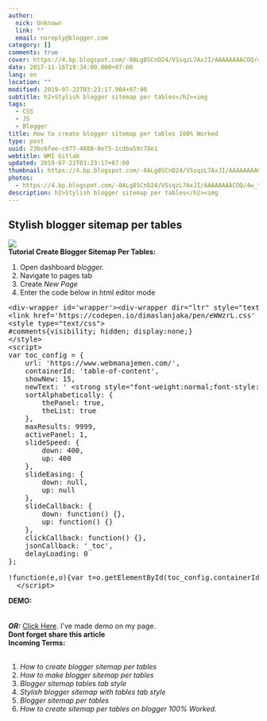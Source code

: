 ```yaml
---
author:
  nick: Unknown
  link: ""
  email: noreply@blogger.com
category: []
comments: true
cover: https://4.bp.blogspot.com/-0ALg8SCnD24/VSsqzL7AxJI/AAAAAAAACOQ/4w_tFyoUEVo/s1600/Menerapkan%2BDaftar%2Bisi%2BMenurut%2BLabel.png
date: 2017-11-16T19:34:00.000+07:00
lang: en
location: ""
modified: 2019-07-22T03:23:17.904+07:00
subtitle: h2>Stylish blogger sitemap per tables</h2><img
tags:
  - CSS
  - JS
  - Blogger
title: How to create blogger sitemap per tables 100% Worked
type: post
uuid: 23bc6fee-c977-4888-8e75-1cdba59c78e1
webtitle: WMI Gitlab
updated: 2019-07-22T03:23:17+07:00
thumbnail: https://4.bp.blogspot.com/-0ALg8SCnD24/VSsqzL7AxJI/AAAAAAAACOQ/4w_tFyoUEVo/s1600/Menerapkan%2BDaftar%2Bisi%2BMenurut%2BLabel.png
photos:
  - https://4.bp.blogspot.com/-0ALg8SCnD24/VSsqzL7AxJI/AAAAAAAACOQ/4w_tFyoUEVo/s1600/Menerapkan%2BDaftar%2Bisi%2BMenurut%2BLabel.png
description: h2>Stylish blogger sitemap per tables</h2><img
---
```


<h2>Stylish blogger sitemap per tables</h2><img src="https://4.bp.blogspot.com/-0ALg8SCnD24/VSsqzL7AxJI/AAAAAAAACOQ/4w_tFyoUEVo/s1600/Menerapkan%2BDaftar%2Bisi%2BMenurut%2BLabel.png"><br><b>Tutorial Create Blogger Sitemap Per Tables:</b><br><ol><li>Open dashboard <i>blogger.</i></li><li>Navigate to pages tab</li><li>Create <i>New Page</i></li><li>Enter the code below in html editor mode</li></ol><pre>&lt;div-wrapper id='wrapper'&gt;&lt;div-wrapper dir="ltr" style="text-align:left;" trbidi="on"&gt;&lt;div-wrapper class="table-of-content" id="table-of-content"&gt;&lt;div-wrapper class="loading"&gt;&lt;img class='loading' src='https://res.cloudinary.com/dimaslanjaka/image/fetch/http://www.amcsscentry.gov.in/asset/images/please_wait.gif'&gt;&lt;/div-wrapper&gt;&lt;/div-wrapper&gt;&lt;/div-wrapper&gt;&lt;div-wrapper&gt;&lt;script async='async' custom-element='div-wrapper' src='https://cdnjs.cloudflare.com/ajax/libs/modernizr/2.8.3/modernizr.min.js'&gt;&lt;/script&gt;<br>&lt;link href='https://codepen.io/dimaslanjaka/pen/eWWzrL.css' rel='stylesheet'&gt;<br>&lt;style type="text/css"&gt;<br>#comments{visibility; hidden; display:none;}<br>&lt;/style&gt;<br>&lt;script&gt;<br>var toc_config = {<br>    url: 'https://www.webmanajemen.com/',<br>    containerId: 'table-of-content',<br>    showNew: 15,<br>    newText: ' &lt;strong style="font-weight:normal;font-style:normal;color:#fff;font-size:11px;background:#5c5a78;padding:1px 6px 3px 6px;line-height:normal;float:right;border-radius:3px;"&gt;baru&lt;/strong&gt;',<br>    sortAlphabetically: {<br>        thePanel: true,<br>        theList: true<br>    },<br>    maxResults: 9999,<br>    activePanel: 1,<br>    slideSpeed: {<br>        down: 400,<br>        up: 400<br>    },<br>    slideEasing: {<br>        down: null,<br>        up: null<br>    },<br>    slideCallback: {<br>        down: function() {},<br>        up: function() {}<br>    },<br>    clickCallback: function() {},<br>    jsonCallback: '_toc',<br>    delayLoading: 0<br>};<br><br>!function(e,o){var t=o.getElementById(toc_config.containerId),c=o.getElementsByTagName("head")[0],n=[];e[toc_config.jsonCallback]=function(e){for(var o,c,i=e.feed.entry,a=e.feed.category,l="",s=0,d=a.length;d&gt;s;++s)n.push(a[s].term);for(var r=0,f=i.length;f&gt;r;++r)(toc_config.showNew||toc_config.showNew&gt;0)&amp;&amp;r&lt;toc_config.showNew+1&amp;&amp;(i[r].title.$t+=" %new%");i=toc_config.sortAlphabetically.theList?i.sort(function(e,o){return e.title.$t.localeCompare(o.title.$t)}):i,toc_config.sortAlphabetically.thePanel&amp;&amp;n.sort();for(var g=0,h=n.length;h&gt;g;++g){l+='&lt;h3 class="toc-header"&gt;'+n[g]+"&lt;/h3&gt;",l+='&lt;div class="toc-content"&gt;&lt;ol&gt;';for(var _=0,p=i.length;p&gt;_;++_){o=i[_].title.$t;for(var w=0,u=i[_].link.length;u&gt;w;++w)if("alternate"==i[_].link[w].rel){c=i[_].link[w].href;break}for(var v=0,m=i[_].category.length;m&gt;v;++v)n[g]==i[_].category[v].term&amp;&amp;(l+='&lt;li&gt;&lt;a rel="nofollow" rel="noreferrer"href="'+c+'"&gt;'+o.replace(/ \%new\%$/,"")+"&lt;/a&gt;"+(o.match(/\%new\%/)?" "+toc_config.newText:"")+"&lt;/li&gt;")}l+="&lt;/ol&gt;&lt;/div&gt;"}t.innerHTML=l,"undefined"!=typeof jQuery&amp;&amp;($("#"+toc_config.containerId+" .toc-content").hide(),$("#"+toc_config.containerId+" .toc-header").click(function(){$(this).hasClass("active")||(toc_config.clickCallback(this),$("#"+toc_config.containerId+" .toc-header").removeClass("active").next().slideUp(toc_config.slideSpeed.up,toc_config.slideEasing.up,toc_config.slideCallback.up),$(this).addClass("active").next().slideDown(toc_config.slideSpeed.down,toc_config.slideEasing.down,toc_config.slideCallback.down))}).eq(toc_config.activePanel-1).addClass("active").next().slideDown(toc_config.slideSpeed.down,toc_config.slideEasing.down,toc_config.slideCallback.down))};var i=o.createElement("script");i.src=toc_config.url.replace(/\/$/,"")+"/feeds/posts/summary?alt=json-in-script&amp;max-results="+toc_config.maxResults+"&amp;callback="+toc_config.jsonCallback,"onload"==toc_config.delayLoading?e.onload=function(){c.appendChild(i)}:e.setTimeout(function(){c.appendChild(i)},toc_config.delayLoading)}(window,document);<br>  &lt;/script&gt;</pre><b>DEMO:</b><br><amp-iframe frameborder="0" height="800" layout="fixed-height" scrolling="yes" src="https://source.l3n4r0x.cf/php/codepen.php?user=dimaslanjaka&amp;id=WjjGda&amp;tab=result&amp;h=800"></amp-iframe><br><br><b><i>OR:</i></b> <a alt="DEMO" href="https://web-manajemen.blogspot.jp/p/test-sitemap.html" rel="follow" title="DEMO">Click Here</a>. I've made demo on my page.<br><b>Dont forget share this article</b><br><b>Incoming Terms:</b><br><i></i><br><ol><li><i>How to create blogger sitemap per tables</i></li><li><i>How to make blogger sitemap per tables</i></li><li><i>Blogger sitemap tables tab style</i></li><li><i>Stylish blogger sitemap with tables tab style</i></li><li><i>Blogger sitemap per tables</i></li><li><i>How to create sitemap per tables on blogger 100% Worked.</i></li></ol>